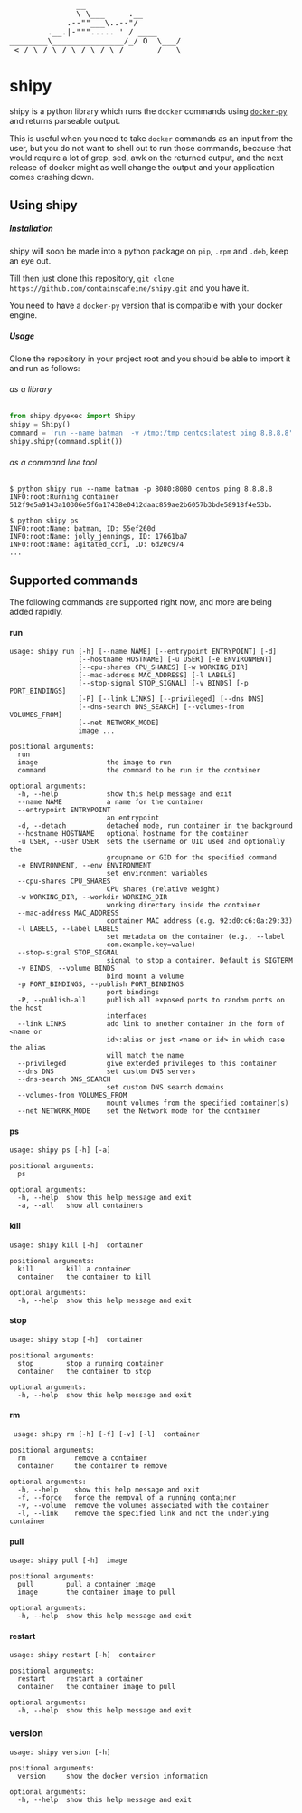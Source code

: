 <pre>
              __                              
              \ \___     .__                  
            .--""___\..--"/                   
        .__.|-"""..... ' / ____                   
________\_______________/_/ O  \___/
 <_/_\_/_\_/_\_/_\_/_\_/_______/   \  
</pre>

# shipy

shipy is a python library which runs the `docker` commands using [`docker-py`](github.com/docker/docker-py) and returns parseable output.

This is useful when you need to take `docker` commands as an input from the user, but you do not want to shell out to run those commands, because that would require a lot of grep, sed, awk on the returned output, and the next release of docker might as well change the output and your application comes crashing down.

## Using shipy

##### Installation

shipy will soon be made into a python package on `pip`, `.rpm` and `.deb`, keep an eye out.

Till then just clone this repository,
`git clone https://github.com/containscafeine/shipy.git` and you have it.

You need to have a `docker-py` version that is compatible with your docker engine.

##### Usage
Clone the repository in your project root and you should be able to import it and run as follows:

###### as a library

```python
from shipy.dpyexec import Shipy
shipy = Shipy()
command = 'run --name batman  -v /tmp:/tmp centos:latest ping 8.8.8.8'
shipy.shipy(command.split())
```


###### as a command line tool

```
$ python shipy run --name batman -p 8080:8080 centos ping 8.8.8.8
INFO:root:Running container 512f9e5a9143a10306e5f6a17438e0412daac859ae2b6057b3bde58918f4e53b.
```

```
$ python shipy ps
INFO:root:Name: batman, ID: 55ef260d
INFO:root:Name: jolly_jennings, ID: 17661ba7
INFO:root:Name: agitated_cori, ID: 6d20c974
...
```

## Supported commands

The following commands are supported right now, and more are being added rapidly.

#### run
```
usage: shipy run [-h] [--name NAME] [--entrypoint ENTRYPOINT] [-d]
                 [--hostname HOSTNAME] [-u USER] [-e ENVIRONMENT]
                 [--cpu-shares CPU_SHARES] [-w WORKING_DIR]
                 [--mac-address MAC_ADDRESS] [-l LABELS]
                 [--stop-signal STOP_SIGNAL] [-v BINDS] [-p PORT_BINDINGS]
                 [-P] [--link LINKS] [--privileged] [--dns DNS]
                 [--dns-search DNS_SEARCH] [--volumes-from VOLUMES_FROM]
                 [--net NETWORK_MODE]
                 image ...

positional arguments:
  run
  image                 the image to run
  command               the command to be run in the container

optional arguments:
  -h, --help            show this help message and exit
  --name NAME           a name for the container
  --entrypoint ENTRYPOINT
                        an entrypoint
  -d, --detach          detached mode, run container in the background
  --hostname HOSTNAME   optional hostname for the container
  -u USER, --user USER  sets the username or UID used and optionally the
                        groupname or GID for the specified command
  -e ENVIRONMENT, --env ENVIRONMENT
                        set environment variables
  --cpu-shares CPU_SHARES
                        CPU shares (relative weight)
  -w WORKING_DIR, --workdir WORKING_DIR
                        working directory inside the container
  --mac-address MAC_ADDRESS
                        container MAC address (e.g. 92:d0:c6:0a:29:33)
  -l LABELS, --label LABELS
                        set metadata on the container (e.g., --label
                        com.example.key=value)
  --stop-signal STOP_SIGNAL
                        signal to stop a container. Default is SIGTERM
  -v BINDS, --volume BINDS
                        bind mount a volume
  -p PORT_BINDINGS, --publish PORT_BINDINGS
                        port bindings
  -P, --publish-all     publish all exposed ports to random ports on the host
                        interfaces
  --link LINKS          add link to another container in the form of <name or
                        id>:alias or just <name or id> in which case the alias
                        will match the name
  --privileged          give extended privileges to this container
  --dns DNS             set custom DNS servers
  --dns-search DNS_SEARCH
                        set custom DNS search domains
  --volumes-from VOLUMES_FROM
                        mount volumes from the specified container(s)
  --net NETWORK_MODE    set the Network mode for the container
```

#### ps
```
usage: shipy ps [-h] [-a]

positional arguments:
  ps

optional arguments:
  -h, --help  show this help message and exit
  -a, --all   show all containers
```

#### kill
```
usage: shipy kill [-h]  container

positional arguments:
  kill        kill a container
  container   the container to kill

optional arguments:
  -h, --help  show this help message and exit
```
 
#### stop
```
usage: shipy stop [-h]  container

positional arguments:
  stop        stop a running container
  container   the container to stop

optional arguments:
  -h, --help  show this help message and exit
```
 
#### rm
```
 usage: shipy rm [-h] [-f] [-v] [-l]  container

positional arguments:
  rm            remove a container
  container     the container to remove

optional arguments:
  -h, --help    show this help message and exit
  -f, --force   force the removal of a running container
  -v, --volume  remove the volumes associated with the container
  -l, --link    remove the specified link and not the underlying container
```

#### pull
```
usage: shipy pull [-h]  image

positional arguments:
  pull        pull a container image
  image       the container image to pull

optional arguments:
  -h, --help  show this help message and exit
```

#### restart
```
usage: shipy restart [-h]  container

positional arguments:
  restart     restart a container
  container   the container image to pull

optional arguments:
  -h, --help  show this help message and exit
```

### version
```
usage: shipy version [-h]

positional arguments:
  version     show the docker version information

optional arguments:
  -h, --help  show this help message and exit
```
